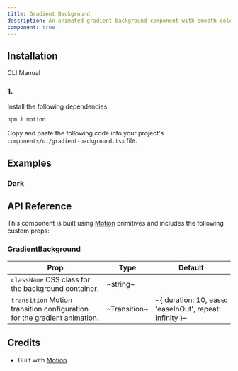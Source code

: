 ```yaml
---
title: Gradient Background
description: An animated gradient background component with smooth color transitions and customizable timing.
component: true
---
```


## Installation

  CLI
  Manual

### 1. 
Install the following dependencies:

```bash
npm i motion
```

Copy and paste the following code into your project's `components/ui/gradient-background.tsx` file.

## Examples

### Dark

## API Reference

This component is built using [Motion](https://motion.dev/) primitives and includes the following custom props:

### GradientBackground

| **Prop**                                                                                            | **Type**     | **Default**                                               |
| --------------------------------------------------------------------------------------------------- | ------------ | --------------------------------------------------------- |
| `className` CSS class for the background container.                      | ~string~     |                                                      |
| `transition` Motion transition configuration for the gradient animation. | ~Transition~ | ~\{ duration: 10, ease: 'easeInOut', repeat: Infinity \}~ |

## Credits

- Built with [Motion](https://motion.dev/).